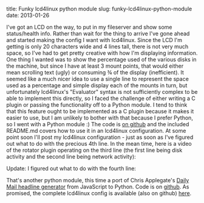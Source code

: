 title: Funky lcd4linux python module
slug: funky-lcd4linux-python-module
date: 2013-01-26


I've got an LCD on the way, to put in my fileserver and show some status/health info.
Rather than wait for the thing to arrive I've gone ahead and started making the config I want with lcd4linux.
Since the LCD I'm getting is only 20 characters wide and 4 lines tall, there is not very much space, so I've had to get pretty creative with how I'm displaying information.
One thing I wanted was to show the percentage used of the various disks in the machine, but since I have at least 3 mount points, that would either mean scrolling text (ugly) or consuming ¾ of the display (inefficient).
It seemed like a much nicer idea to use a single line to represent the space used as a percentage and simple display each of the mounts in turn, but unfortunately lcd4linux's "Evaluator" syntax is not sufficiently complex to be able to implement this directly, so I faced the challenge of either writing a C plugin or passing the functionality off to a Python module.
I tend to think that this feature ought to be implemented as a C plugin because it makes it easier to use, but I am unlikely to bother with that because I prefer Python, so I went with a Python module :)
The code is [on github](https://github.com/cmsj/lcd4linux_rotator) and the included README.md covers how to use it in an lcd4linux configuration.
At some point soon I'll post my lcd4linux configuration - just as soon as I've figured out what to do with the precious 4th line. In the mean time, here is a video of the rotator plugin operating on the third line (the first line being disk activity and the second line being network activity):

Update: I figured out what to do with the fourth line:

That's another python module, this time a port of Chris Applegate's [Daily Mail headline generator](http://www.qwghlm.co.uk/toys/dailymail/) from JavaScript to Python. Code is on [github](https://github.com/cmsj/dailymail).
As promised, the complete lcd4linux config is available (also on github) [here](https://gist.github.com/4694242).
